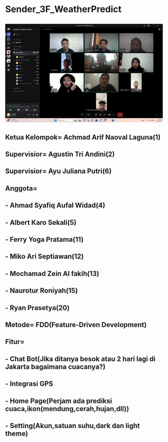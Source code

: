 # Sender_3F_WeatherPredict
## ![WeatherApp](image.png)
## Ketua Kelompok= Achmad Arif Naoval Laguna(1)
## Supervisior= Agustin Tri Andini(2)
## Supervisior= Ayu Juliana Putri(6)
## Anggota= 
## - Ahmad Syafiq Aufal Widad(4)
## - Albert Karo Sekali(5)
## - Ferry Yoga Pratama(11)
## - Miko Ari Septiawan(12)
## - Mochamad Zein Al fakih(13)
## - Naurotur Roniyah(15)
## - Ryan Prasetya(20)

## Metode= FDD(Feature-Driven Development)

## Fitur= 
## - Chat Bot(Jika ditanya besok atau 2 hari lagi di Jakarta bagaimana cuacanya?)
## - Integrasi GPS
## - Home Page(Perjam ada prediksi cuaca,ikon(mendung,cerah,hujan,dll))
## - Setting(Akun,satuan suhu,dark dan light theme)